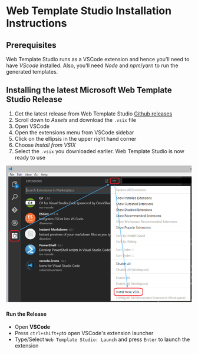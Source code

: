 # Web Template Studio Installation Instructions

## Prerequisites

Web Template Studio runs as a VSCode extension and hence you'll need to have _VScode_ installed.
Also, you'll need _Node_ and _npm_/_yarn_ to run the generated templates.

## Installing the latest Microsoft Web Template Studio Release

1. Get the latest release from Web Template Studio [Github releases](https://github.com/Microsoft/WebTemplateStudio/releases)
2. Scroll down to _Assets_ and download the `.vsix` file
3. Open VSCode
4. Open the extensions menu from VSCode sidebar
5. Click on the ellipsis in the upper right hand corner
6. Choose _Install from VSIX_
7. Select the `.vsix` you downloaded earlier. Web Template Studio is now ready to use

![VSIX Install Instructions](./resources/vsix-install-instructions.png)

#### Run the Release

- Open **VSCode**
- Press `ctrl+shift+p`to open VSCode's extension launcher
- Type/Select `Web Template Studio: Launch` and press `Enter` to launch the extension
